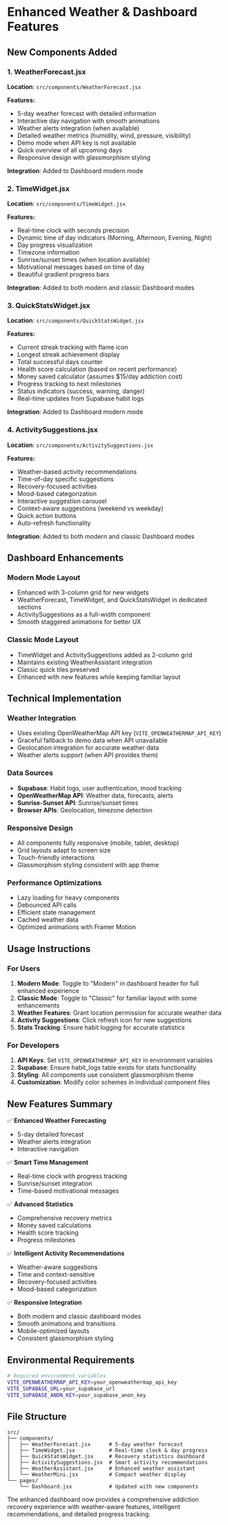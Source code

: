# Enhanced Weather & Dashboard Features

## New Components Added

### 1. WeatherForecast.jsx
**Location**: `src/components/WeatherForecast.jsx`

**Features:**
- 5-day weather forecast with detailed information
- Interactive day navigation with smooth animations
- Weather alerts integration (when available)
- Detailed weather metrics (humidity, wind, pressure, visibility)
- Demo mode when API key is not available
- Quick overview of all upcoming days
- Responsive design with glassmorphism styling

**Integration**: Added to Dashboard modern mode

### 2. TimeWidget.jsx
**Location**: `src/components/TimeWidget.jsx`

**Features:**
- Real-time clock with seconds precision
- Dynamic time of day indicators (Morning, Afternoon, Evening, Night)
- Day progress visualization
- Timezone information
- Sunrise/sunset times (when location available)
- Motivational messages based on time of day
- Beautiful gradient progress bars

**Integration**: Added to both modern and classic Dashboard modes

### 3. QuickStatsWidget.jsx
**Location**: `src/components/QuickStatsWidget.jsx`

**Features:**
- Current streak tracking with flame icon
- Longest streak achievement display
- Total successful days counter
- Health score calculation (based on recent performance)
- Money saved calculator (assumes $15/day addiction cost)
- Progress tracking to next milestones
- Status indicators (success, warning, danger)
- Real-time updates from Supabase habit logs

**Integration**: Added to Dashboard modern mode

### 4. ActivitySuggestions.jsx
**Location**: `src/components/ActivitySuggestions.jsx`

**Features:**
- Weather-based activity recommendations
- Time-of-day specific suggestions
- Recovery-focused activities
- Mood-based categorization
- Interactive suggestion carousel
- Context-aware suggestions (weekend vs weekday)
- Quick action buttons
- Auto-refresh functionality

**Integration**: Added to both modern and classic Dashboard modes

## Dashboard Enhancements

### Modern Mode Layout
- Enhanced with 3-column grid for new widgets
- WeatherForecast, TimeWidget, and QuickStatsWidget in dedicated sections
- ActivitySuggestions as a full-width component
- Smooth staggered animations for better UX

### Classic Mode Layout
- TimeWidget and ActivitySuggestions added as 2-column grid
- Maintains existing WeatherAssistant integration
- Classic quick tiles preserved
- Enhanced with new features while keeping familiar layout

## Technical Implementation

### Weather Integration
- Uses existing OpenWeatherMap API key (`VITE_OPENWEATHERMAP_API_KEY`)
- Graceful fallback to demo data when API unavailable
- Geolocation integration for accurate weather data
- Weather alerts support (when API provides them)

### Data Sources
- **Supabase**: Habit logs, user authentication, mood tracking
- **OpenWeatherMap API**: Weather data, forecasts, alerts
- **Sunrise-Sunset API**: Sunrise/sunset times
- **Browser APIs**: Geolocation, timezone detection

### Responsive Design
- All components fully responsive (mobile, tablet, desktop)
- Grid layouts adapt to screen size
- Touch-friendly interactions
- Glassmorphism styling consistent with app theme

### Performance Optimizations
- Lazy loading for heavy components
- Debounced API calls
- Efficient state management
- Cached weather data
- Optimized animations with Framer Motion

## Usage Instructions

### For Users
1. **Modern Mode**: Toggle to "Modern" in dashboard header for full enhanced experience
2. **Classic Mode**: Toggle to "Classic" for familiar layout with some enhancements
3. **Weather Features**: Grant location permission for accurate weather data
4. **Activity Suggestions**: Click refresh icon for new suggestions
5. **Stats Tracking**: Ensure habit logging for accurate statistics

### For Developers
1. **API Keys**: Set `VITE_OPENWEATHERMAP_API_KEY` in environment variables
2. **Supabase**: Ensure habit_logs table exists for stats functionality
3. **Styling**: All components use consistent glassmorphism theme
4. **Customization**: Modify color schemes in individual component files

## New Features Summary

✅ **Enhanced Weather Forecasting**
- 5-day detailed forecast
- Weather alerts integration
- Interactive navigation

✅ **Smart Time Management**
- Real-time clock with progress tracking
- Sunrise/sunset integration
- Time-based motivational messages

✅ **Advanced Statistics**
- Comprehensive recovery metrics
- Money saved calculations
- Health score tracking
- Progress milestones

✅ **Intelligent Activity Recommendations**
- Weather-aware suggestions
- Time and context-sensitive
- Recovery-focused activities
- Mood-based categorization

✅ **Responsive Integration**
- Both modern and classic dashboard modes
- Smooth animations and transitions
- Mobile-optimized layouts
- Consistent glassmorphism styling

## Environmental Requirements

```bash
# Required environment variables
VITE_OPENWEATHERMAP_API_KEY=your_openweathermap_api_key
VITE_SUPABASE_URL=your_supabase_url
VITE_SUPABASE_ANON_KEY=your_supabase_anon_key
```

## File Structure
```
src/
├── components/
│   ├── WeatherForecast.jsx      # 5-day weather forecast
│   ├── TimeWidget.jsx           # Real-time clock & day progress
│   ├── QuickStatsWidget.jsx     # Recovery statistics dashboard
│   ├── ActivitySuggestions.jsx  # Smart activity recommendations
│   ├── WeatherAssistant.jsx     # Enhanced weather assistant
│   └── WeatherMini.jsx          # Compact weather display
└── pages/
    └── Dashboard.jsx            # Updated with new components
```

The enhanced dashboard now provides a comprehensive addiction recovery experience with weather-aware features, intelligent recommendations, and detailed progress tracking.
